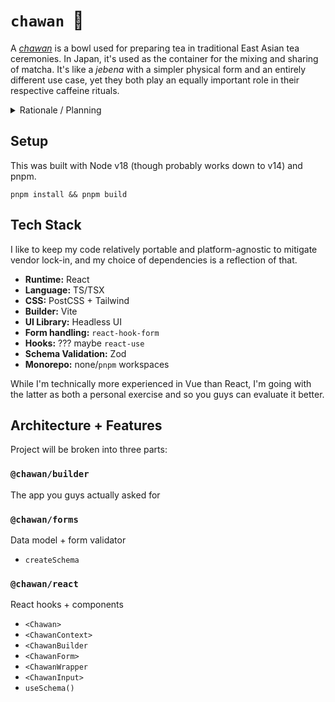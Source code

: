 # `chawan`  🍵
A *[chawan](https://en.wikipedia.org/wiki/Chawan)* is a bowl used for preparing tea in traditional East Asian tea ceremonies. In Japan, it's used as the container for the mixing and sharing of matcha. It's like a *jebena* with a simpler physical form and an entirely different use case, yet they both play an equally important role in their respective caffeine rituals.

<details>
<summary>Rationale / Planning</summary>

## Approach

To my understanding, Jebena serves as the base for this sequence of user experiences:

1. Spec writing for surveys
2. Survey authoring based on those specs (and assigning evaluation metrics to them)
3. Deploying completed surveys
4. Ingesting the results
5. Reviewing & correcting the data

My goal in this little repo is to build a prototype that can perform a subset of #2 in a way that theoretically meshes with the existing app.

## Inspo

In the Vue world, I'm a huge fan of [FormKit](https://formkit.com/). It's a pretty comprehensive form builder library with the ability to specify schemas in pure JSON.

Advanced Custom Fields is a WordPress plugin/library that enables users to add more inputs and database fields on top of WP' provided Post+Taxonomy schema. More notably, the UI for creating these fields is pretty nice.

## UX
I'm thinking a split pane UI? Field management on the left, realtime form preview on the right.

</details>

## Setup

This was built with Node v18 (though probably works down to v14) and pnpm.

`pnpm install && pnpm build`

## Tech Stack
I like to keep my code relatively portable and platform-agnostic to mitigate vendor lock-in, and my choice of dependencies is a reflection of that.

* **Runtime:** React
* **Language:** TS/TSX
* **CSS:** PostCSS + Tailwind
* **Builder:** Vite
* **UI Library:** Headless UI
* **Form handling:** `react-hook-form`
* **Hooks:** ??? maybe `react-use`
* **Schema Validation:** Zod
* **Monorepo:** none/`pnpm` workspaces

While I'm technically more experienced in Vue than React, I'm going with the latter as both a personal exercise and so you guys can evaluate it better.

## Architecture + Features

Project will be broken into three parts:

### `@chawan/builder`
The app you guys actually asked for

### `@chawan/forms`
Data model + form validator
* `createSchema`

### `@chawan/react`
React hooks + components
* `<Chawan>`
* `<ChawanContext>`
* `<ChawanBuilder`
* `<ChawanForm>`
* `<ChawanWrapper`
* `<ChawanInput>`
* `useSchema()`
